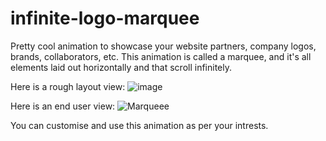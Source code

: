 # infinite-logo-marquee
Pretty cool animation to showcase your website partners, company logos, brands, collaborators, etc. This animation is called a marquee, and it's all elements laid out horizontally and that scroll infinitely.

Here is a rough layout view:
![image](https://github.com/user-attachments/assets/28e1db54-cf68-4fdd-b285-4cb1b9939b3d)

Here is an end user view:
![Marqueee](https://github.com/user-attachments/assets/3fa5f22c-090e-4ff9-95d7-39d502139d56)

You can customise and use this animation as per your intrests.
